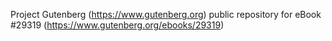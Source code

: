 Project Gutenberg (https://www.gutenberg.org) public repository for eBook #29319 (https://www.gutenberg.org/ebooks/29319)
